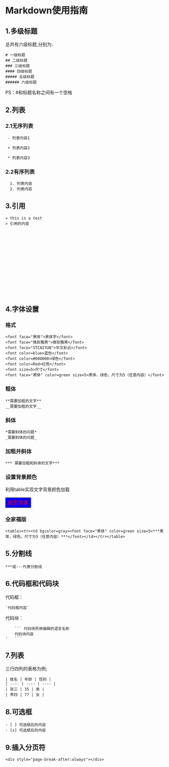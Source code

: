 # Markdown使用指南

<div></div>

## 1.多级标题

总共有六级标题,分别为: 
```
# 一级标题
## 二级标题
### 三级标题
#### 四级标题
##### 五级标题 
###### 六级标题 
```
PS：#和标题名称之间有一个空格

<div id="article">
</div>




## 2.列表

### 2.1无序列表

 ```
  - 列表内容1
  
  + 列表内容2
  
  * 列表内容3
 ```

### 2.2有序列表

 ```
   1. 列表内容
   2. 列表内容
 ```

<div></div>

## 3.引用

```
> this is a test
> 引用的内容
```

<div style="page-break-after:always;height:200px" ></div>

## 4.字体设置

### 格式

```
<font face="黑体">黑体字</font>
<font face="微软雅黑">微软雅黑</font>
<font face="STCAIYUN">华文彩云</font>
<font color=blue>蓝色</font>
<font color=#008000>绿色</font>
<font color=Red>红色</font>
<font size=5>尺寸</font>
<font face="黑体" color=green size=5>黑体，绿色，尺寸为5（任意内容）</font>
```

### 粗体

```
**需要加粗的文字**
__需要加粗的文字__
```

### 斜体

```
*需要斜体的问题*
_需要斜体的问题_
```

### 加粗并斜体

```
*** 需要加粗和斜体的文字***
```
### 设置背景颜色

利用table实现文字背景颜色加载

<table><tr><td bgcolor=blue><font color=Red>颜色背景</font></td></tr></table>

### 全家福版

```
<table><tr><td bgcolor=gray><font face="黑体" color=green size=5>***黑体，绿色，尺寸为5（任意内容）***</font></td></tr></table>
```


<div style="page-break-after:always"></div>

## 5.分割线

```
***或---代表分割线
```

<div style="page-break-after:always"></div>

## 6.代码框和代码块

代码框：

```
`代码框内容`
```

代码块：

```
	``` 代码块所用编辑的语言名称
    代码块内容
'   ```
```

<div style="page-break-after:always"></div>

## 7.列表


三行四列的表格为例;
```
| 姓名 | 年龄 | 性别 |
| ---- | ---- | ---- |
| 张三 | 35 | 男 |
| 李四 | 77 | 女 |
```

<div style="page-break-after:always"></div>

## 8.可选框

```
- [ ] 可选框后的内容
- [x] 可选框后的内容
```


<div style="page-break-after:always"></div>

## 9.插入分页符

```
<div style="page-break-after:always"></div>
```

